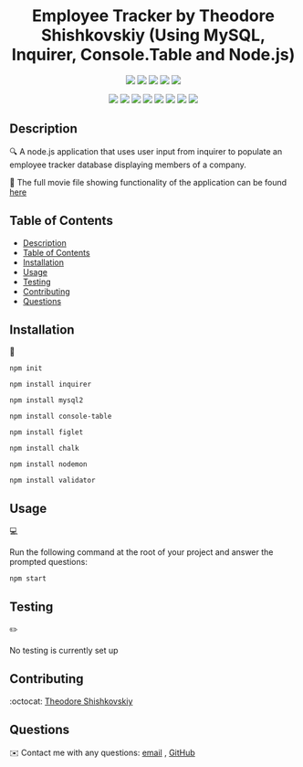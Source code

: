 
<h1 align="center">Employee Tracker by Theodore Shishkovskiy (Using MySQL, Inquirer, Console.Table and Node.js)</h1>
  
<p align="center">
    <img src="https://img.shields.io/github/repo-size/TheodoreShishkovskiy/employee-tracker" />
    <img src="https://img.shields.io/github/languages/top/TheodoreShishkovskiy/employee-tracker"  />
    <img src="https://img.shields.io/github/issues/TheodoreShishkovskiy/employee-tracker" />
    <img src="https://img.shields.io/github/last-commit/TheodoreShishkovskiy/employee-tracker" >
    <a href="https://github.com/TheodoreShishkovskiy"><img src="https://img.shields.io/github/followers/TheodoreShishkovskiy?style=social" target="_blank" /></a>
</p>
  
<p align="center">
    <img src="https://img.shields.io/badge/Javascript-yellow" />
    <img src="https://img.shields.io/badge/jQuery-blue"  />
    <img src="https://img.shields.io/badge/-node.js-green" />
    <img src="https://img.shields.io/badge/-inquirer-red" >
    <img src="https://img.shields.io/badge/-screencastify-lightgrey" />
    <img src="https://img.shields.io/badge/-json-orange" />
    <img src="https://img.shields.io/badge/mySQL-blue"  />
    <img src="https://img.shields.io/badge/inquirer-green" />
</p>
   
## Description

🔍 A node.js application that uses user input from inquirer to populate an employee tracker database displaying members of a company.
  
🎥 The full movie file showing functionality of the application can be found [here](https://drive.google.com/file/d/1PyEcgLuu1ndosy7c0GIiLiMTSDcNZEHL/view?usp=sharing)  
  
## Table of Contents
- [Description](#description)
- [Table of Contents](#table-of-contents)
- [Installation](#installation)
- [Usage](#usage)
- [Testing](#testing)
- [Contributing](#contributing)
- [Questions](#questions)

## Installation
💾   
  
`npm init`
  
`npm install inquirer`

`npm install mysql2`

`npm install console-table`

`npm install figlet`

`npm install chalk`

`npm install nodemon`

`npm install validator`
  
## Usage
💻   
  
Run the following command at the root of your project and answer the prompted questions:
  
`npm start`

## Testing
✏️

No testing is currently set up

## Contributing
:octocat: [Theodore Shishkovskiy](https://github.com/TheodoreShishkovskiy)

## Questions
✉️ Contact me with any questions: [email](mailto:tmshishkovskiy@gmail.com) , [GitHub](https://github.com/TheodoreShishkovskiy)<br />